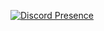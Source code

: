 [![Discord Presence](https://lanyard-profile-readme.vercel.app/api/721274417015160893
                            )](https://discord.com/users/721274417015160893)

